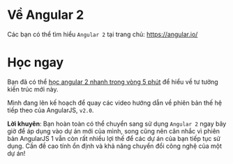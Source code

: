 # Về Angular 2

Các bạn có thể tìm hiểu `Angular 2` tại trang chủ: https://angular.io/

# Học ngay

Bạn đã có thể [học angular 2 nhanh trong vòng 5 phút](https://angular.io/docs/ts/latest/quickstart.html) để hiểu về tư tưởng kiến trúc mới này.

Mình đang lên kế hoạch để quay các video hướng dẫn về phiên bản thế hệ tiếp theo của AngularJS, `v2.0`.

**Lời khuyên**: Bạn hoàn toàn có thể chuyển sang sử dụng `Angular 2` ngay bây giờ để áp dụng vào dự án mới của mình, song cũng nên cân nhắc vì phiên bản AngularJS 1 vẫn còn rất nhiều lợi thế để các dự án của bạn tiếp tục sử dụng. Cần đề cao tính ổn định và khả năng chuyển đổi công nghệ của một dự án!